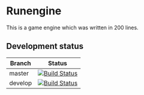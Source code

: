 # Runengine

This is a game engine which was written in 200 lines.

## Development status

| Branch  | Status |
| ------------- | ------------- |
| master  | [![Build Status](https://travis-ci.com/nidstang/runengine.svg?branch=master)](https://travis-ci.com/nidstang/runengine)  |
| develop  |  [![Build Status](https://travis-ci.com/nidstang/runengine.svg?branch=develop)](https://travis-ci.com/nidstang/runengine)  |

